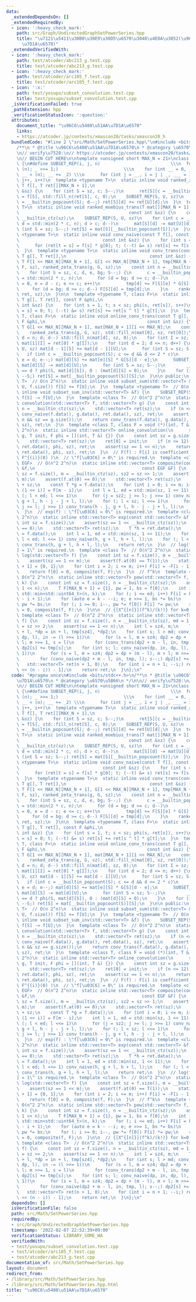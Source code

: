 ```yaml
---
data:
  _extendedDependsOn: []
  _extendedRequiredBy:
  - icon: ':heavy_check_mark:'
    path: src/Graph/UndirectedGraphSetPowerSeries.hpp
    title: "\u7121\u5411\u30B0\u30E9\u30D5\u6570\u3048\u4E0A\u3052(\u96C6\u5408\u51AA\
      \u7D1A\u6570)"
  _extendedVerifiedWith:
  - icon: ':heavy_check_mark:'
    path: test/atcoder/abc213_g.test.cpp
    title: test/atcoder/abc213_g.test.cpp
  - icon: ':heavy_check_mark:'
    path: test/atcoder/arc105_f.test.cpp
    title: test/atcoder/arc105_f.test.cpp
  - icon: ':x:'
    path: test/yosupo/subset_convolution.test.cpp
    title: test/yosupo/subset_convolution.test.cpp
  _isVerificationFailed: true
  _pathExtension: hpp
  _verificationStatusIcon: ':question:'
  attributes:
    document_title: "\u96C6\u5408\u51AA\u7D1A\u6570"
    links:
    - https://atcoder.jp/contests/xmascon20/tasks/xmascon20_h
  bundledCode: "#line 2 \"src/Math/SetPowerSeries.hpp\"\n#include <bits/stdc++.h>\n\
    /**\n * @title \u96C6\u5408\u51AA\u7D1A\u6570\n * @category \u6570\u5B66\n */\n\
    \n// verify\u7528:\n// https://atcoder.jp/contests/xmascon20/tasks/xmascon20_h\n\
    \n// BEGIN CUT HERE\n\ntemplate <unsigned short MAX_N = 21>\nclass SetPowerSeries\
    \ {\n#define SUBSET_REP(i, j, n)                           \\\n  for (int _ =\
    \ (n); _ >>= 1;)                         \\\n    for (int __ = 0, _2 = _ << 1;\
    \ __ < (n); __ += _2) \\\n      for (int j = __, i = j | _, ___ = i; j < ___;\
    \ j++, i++)\n  template <typename T>\n  static inline void ranked_zeta_trans(const\
    \ T f[], T ret[][MAX_N + 1],\n                                       const int\
    \ &sz) {\n    for (int S = sz, c; S--;)\n      ret[S][c = __builtin_popcount(S)]\
    \ = f[S], std::fill_n(ret[S], c, 0);\n    SUBSET_REP(S, U, sz)\n    for (int d\
    \ = __builtin_popcount(S); d--;) ret[S][d] += ret[U][d];\n  }\n  template <typename\
    \ T>\n  static inline void ranked_moebius_trans(T mat[][MAX_N + 1], T ret[],\n\
    \                                          const int &sz) {\n    const int n =\
    \ __builtin_ctz(sz);\n    SUBSET_REP(S, U, sz)\n    for (int c = __builtin_popcount(U),\
    \ d = std::min(2 * c, n); d > c; d--)\n      mat[S][d] -= mat[U][d];\n    for\
    \ (int S = sz; S--;) ret[S] = mat[S][__builtin_popcount(S)];\n  }\n  template\
    \ <typename T>\n  static inline void conv_naive(const T f[], const T g[], T ret[],\n\
    \                                const int &sz) {\n    for (int s = sz, t; s--;)\n\
    \      for (ret[t = s] = f[s] * g[0]; t; (--t) &= s) ret[s] += f[s ^ t] * g[t];\n\
    \  }\n  template <typename T>\n  static inline void conv_trans(const T f[], const\
    \ T g[], T ret[],\n                                const int &sz) {\n    static\
    \ T F[1 << MAX_N][MAX_N + 1], G[1 << MAX_N][MAX_N + 1], tmp[MAX_N + 1];\n    ranked_zeta_trans(f,\
    \ F, sz), ranked_zeta_trans(g, G, sz);\n    const int n = __builtin_ctz(sz);\n\
    \    for (int S = sz, c, d, e, bg; S--;) {\n      c = __builtin_popcount(S), bg\
    \ = std::min(2 * c, n);\n      for (d = bg; d >= c; d--)\n        for (tmp[d]\
    \ = 0, e = d - c; e <= c; e++)\n          tmp[d] += F[S][e] * G[S][d - e];\n \
    \     for (d = bg; d >= c; d--) F[S][d] = tmp[d];\n    }\n    ranked_moebius_trans(F,\
    \ ret, sz);\n  }\n\n  template <typename T, class F>\n  static inline void online_conv_naive(const\
    \ T g[], T ret[], const F &phi,\n                                       const\
    \ int &sz) {\n    for (int s = 1, t; s < sz; phi(s, ret[s]), s++)\n      for (ret[t\
    \ = s] = 0; t; (--t) &= s) ret[s] += ret[s ^ t] * g[t];\n  }\n  template <typename\
    \ T, class F>\n  static inline void online_conv_trans(const T g[], T ret[], const\
    \ F &phi,\n                                       const int &sz) {\n    static\
    \ T G[1 << MAX_N][MAX_N + 1], mat[MAX_N + 1][1 << MAX_N];\n    const int n = __builtin_ctz(sz);\n\
    \    ranked_zeta_trans(g, G, sz), std::fill_n(mat[0], sz, ret[0]);\n    for (int\
    \ d = n; d; d--) std::fill_n(mat[d], sz, 0);\n    for (int I = sz; I >>= 1;) phi(I,\
    \ mat[1][I] = ret[0] * g[I]);\n    for (int d = 2; d <= n; d++) {\n      SUBSET_REP(S,\
    \ U, sz) mat[d - 1][S] += mat[d - 1][U];\n      for (int S = sz; S--;)\n     \
    \   if (int c = __builtin_popcount(S); c <= d && d <= 2 * c)\n          for (int\
    \ e = d; e--;) mat[d][S] += mat[e][S] * G[S][d - e];\n      SUBSET_REP(S, U, sz)\
    \ mat[d][S] -= mat[d][U];\n      for (int S = sz; S--;)\n        __builtin_popcount(S)\
    \ == d ? phi(S, mat[d][S]), 0 : (mat[d][S] = 0);\n    }\n    for (int S = sz;\
    \ --S;) ret[S] = mat[__builtin_popcount(S)][S];\n  }\n\n public:\n  template <typename\
    \ T>  // O(n 2^n)\n  static inline void subset_sum(std::vector<T> &f) {\n    SUBSET_REP(S,\
    \ U, f.size()) f[S] += f[U];\n  }\n  template <typename T>  // O(n 2^n)\n  static\
    \ inline void subset_sum_inv(std::vector<T> &f) {\n    SUBSET_REP(S, U, f.size())\
    \ f[S] -= f[U];\n  }\n  template <class T>  // O(n^2 2^n)\n  static inline std::vector<T>\
    \ convolution(std::vector<T> f, std::vector<T> g) {\n    const int sz = f.size(),\
    \ n = __builtin_ctz(sz);\n    std::vector<T> ret(sz);\n    if (n <= 10) return\
    \ conv_naive(f.data(), g.data(), ret.data(), sz), ret;\n    assert(sz == 1 <<\
    \ n && sz == g.size());\n    return conv_trans(f.data(), g.data(), ret.data(),\
    \ sz), ret;\n  }\n  template <class T, class F = void (*)(int, T &)>  // O(n^2\
    \ 2^n)\n  static inline std::vector<T> online_convolution(\n      std::vector<T>\
    \ g, T init, F phi = [](int, T &) {}) {\n    const int sz = g.size(), n = __builtin_ctz(sz);\n\
    \    std::vector<T> ret(sz);\n    ret[0] = init;\n    if (n <= 12) return online_conv_naive(g.data(),\
    \ ret.data(), phi, sz), ret;\n    assert(sz == 1 << n);\n    return online_conv_trans(g.data(),\
    \ ret.data(), phi, sz), ret;\n  }\n  // F(f) : F[i] is coefficient of EGF ( =\
    \ F^{(i)}(0) )\n  // \"f[\u03C6] = 0\" is required.\n  template <class T, class\
    \ EGF>  // O(n^2 2^n)\n  static inline std::vector<T> composite(const std::vector<T>\
    \ &f,\n                                         const EGF &F) {\n    const int\
    \ sz = f.size(), m = __builtin_ctz(sz), sz2 = sz >> 1;\n    assert(sz == 1 <<\
    \ m);\n    assert(f.at(0) == 0);\n    std::vector<T> ret(sz);\n    T *h = ret.data()\
    \ + sz;\n    const T *g = f.data();\n    for (int i = 0; i <= m; i++) ret[sz -\
    \ (1 << i)] = F[m - i];\n    int l = 1, ed = std::min(sz, 1 << 11), j;\n    for\
    \ (; l < ed; l <<= 1)\n      for (j = sz2; j >= l; j >>= 1) conv_naive(h - j,\
    \ g + l, h - j - j + l, l);\n    for (; l < sz; l <<= 1)\n      for (j = sz2;\
    \ j >= l; j >>= 1) conv_trans(h - j, g + l, h - j - j + l, l);\n    return ret;\n\
    \  }\n  // exp(f) : \"f[\u03C6] = 0\" is required.\n  template <class T>  // O(n^2\
    \ 2^n)\n  static inline std::vector<T> exp(const std::vector<T> &f) {\n    const\
    \ int sz = f.size();\n    assert(sz == 1 << __builtin_ctz(sz));\n    assert(f.at(0)\
    \ == 0);\n    std::vector<T> ret(sz);\n    T *h = ret.data();\n    const T *g\
    \ = f.data();\n    int l = 1, ed = std::min(sz, 1 << 11);\n    for (h[0] = 1;\
    \ l < ed; l <<= 1) conv_naive(h, g + l, h + l, l);\n    for (; l < sz; l <<= 1)\
    \ conv_trans(h, g + l, h + l, l);\n    return ret;\n  }\n  // log(f) : \"f[\u03C6\
    ] = 1\" is required.\n  template <class T>  // O(n^2 2^n)\n  static inline std::vector<T>\
    \ log(std::vector<T> f) {\n    const int sz = f.size(), m = __builtin_ctz(sz);\n\
    \    assert(sz == 1 << m);\n    assert(f.at(0) == T(1));\n    static T F[MAX_N\
    \ + 1] = {0, 1};\n    for (int i = 2; i <= m; i++) F[i] = -F[i - 1] * (i - 1);\n\
    \    return f[0] = 0, composite(f, F);\n  }\n  // f^k\n  template <class T>  //\
    \ O(n^2 2^n)\n  static inline std::vector<T> pow(std::vector<T> f, std::uint64_t\
    \ k) {\n    const int sz = f.size(), n = __builtin_ctz(sz);\n    assert(sz ==\
    \ 1 << n);\n    T F[MAX_N + 1] = {1}, pw = 1, bs = f[0];\n    int i = 1, ed =\
    \ std::min<std::uint64_t>(n, k);\n    for (; i <= ed; i++) F[i] = F[i - 1] * (k\
    \ - i + 1);\n    for (auto e = k - --i; e; e >>= 1, bs *= bs)\n      if (e & 1)\
    \ pw *= bs;\n    for (; i >= 0; i--, pw *= f[0]) F[i] *= pw;\n    return f[0]\
    \ = 0, composite(f, F);\n  }\n\n  // {[X^{[n]}](f^k)/(k!)} for k=0,1,...,n\n \
    \ template <class T>  // O(n^2 2^n)\n  static inline std::vector<T> egf(std::vector<T>\
    \ f) {\n    const int sz = f.size(), n = __builtin_ctz(sz), md = 1 << 11, sz4\
    \ = sz >> 2;\n    assert(sz == 1 << n);\n    int l = sz4, m;\n    T *in = f.data()\
    \ + l, *dp = in + l, tmp[sz4], *dp2;\n    for (int s; l > md; conv_trans(dp, in,\
    \ dp, l), in -= (l >>= 1))\n      for (s = l, m = sz4; dp2 = dp + (m - l), m >\
    \ l; m >>= 1, s = l)\n        for (conv_trans(dp2 + m - l, in, tmp, l); s--;)\
    \ dp2[s] += tmp[s];\n    for (int s; l; conv_naive(dp, in, dp, l), in -= (l >>=\
    \ 1))\n      for (s = l, m = sz4; dp2 = dp + (m - l), m > l; m >>= 1, s = l)\n\
    \        for (conv_naive(dp2 + m - l, in, tmp, l); s--;) dp2[s] += tmp[s];\n \
    \   std::vector<T> ret(n + 1, 0);\n    for (int i = n + 1; --i;) ret[i] = dp[(1\
    \ << (n - i)) - 1];\n    return ret;\n  }\n};\n"
  code: "#pragma once\n#include <bits/stdc++.h>\n/**\n * @title \u96C6\u5408\u51AA\
    \u7D1A\u6570\n * @category \u6570\u5B66\n */\n\n// verify\u7528:\n// https://atcoder.jp/contests/xmascon20/tasks/xmascon20_h\n\
    \n// BEGIN CUT HERE\n\ntemplate <unsigned short MAX_N = 21>\nclass SetPowerSeries\
    \ {\n#define SUBSET_REP(i, j, n)                           \\\n  for (int _ =\
    \ (n); _ >>= 1;)                         \\\n    for (int __ = 0, _2 = _ << 1;\
    \ __ < (n); __ += _2) \\\n      for (int j = __, i = j | _, ___ = i; j < ___;\
    \ j++, i++)\n  template <typename T>\n  static inline void ranked_zeta_trans(const\
    \ T f[], T ret[][MAX_N + 1],\n                                       const int\
    \ &sz) {\n    for (int S = sz, c; S--;)\n      ret[S][c = __builtin_popcount(S)]\
    \ = f[S], std::fill_n(ret[S], c, 0);\n    SUBSET_REP(S, U, sz)\n    for (int d\
    \ = __builtin_popcount(S); d--;) ret[S][d] += ret[U][d];\n  }\n  template <typename\
    \ T>\n  static inline void ranked_moebius_trans(T mat[][MAX_N + 1], T ret[],\n\
    \                                          const int &sz) {\n    const int n =\
    \ __builtin_ctz(sz);\n    SUBSET_REP(S, U, sz)\n    for (int c = __builtin_popcount(U),\
    \ d = std::min(2 * c, n); d > c; d--)\n      mat[S][d] -= mat[U][d];\n    for\
    \ (int S = sz; S--;) ret[S] = mat[S][__builtin_popcount(S)];\n  }\n  template\
    \ <typename T>\n  static inline void conv_naive(const T f[], const T g[], T ret[],\n\
    \                                const int &sz) {\n    for (int s = sz, t; s--;)\n\
    \      for (ret[t = s] = f[s] * g[0]; t; (--t) &= s) ret[s] += f[s ^ t] * g[t];\n\
    \  }\n  template <typename T>\n  static inline void conv_trans(const T f[], const\
    \ T g[], T ret[],\n                                const int &sz) {\n    static\
    \ T F[1 << MAX_N][MAX_N + 1], G[1 << MAX_N][MAX_N + 1], tmp[MAX_N + 1];\n    ranked_zeta_trans(f,\
    \ F, sz), ranked_zeta_trans(g, G, sz);\n    const int n = __builtin_ctz(sz);\n\
    \    for (int S = sz, c, d, e, bg; S--;) {\n      c = __builtin_popcount(S), bg\
    \ = std::min(2 * c, n);\n      for (d = bg; d >= c; d--)\n        for (tmp[d]\
    \ = 0, e = d - c; e <= c; e++)\n          tmp[d] += F[S][e] * G[S][d - e];\n \
    \     for (d = bg; d >= c; d--) F[S][d] = tmp[d];\n    }\n    ranked_moebius_trans(F,\
    \ ret, sz);\n  }\n\n  template <typename T, class F>\n  static inline void online_conv_naive(const\
    \ T g[], T ret[], const F &phi,\n                                       const\
    \ int &sz) {\n    for (int s = 1, t; s < sz; phi(s, ret[s]), s++)\n      for (ret[t\
    \ = s] = 0; t; (--t) &= s) ret[s] += ret[s ^ t] * g[t];\n  }\n  template <typename\
    \ T, class F>\n  static inline void online_conv_trans(const T g[], T ret[], const\
    \ F &phi,\n                                       const int &sz) {\n    static\
    \ T G[1 << MAX_N][MAX_N + 1], mat[MAX_N + 1][1 << MAX_N];\n    const int n = __builtin_ctz(sz);\n\
    \    ranked_zeta_trans(g, G, sz), std::fill_n(mat[0], sz, ret[0]);\n    for (int\
    \ d = n; d; d--) std::fill_n(mat[d], sz, 0);\n    for (int I = sz; I >>= 1;) phi(I,\
    \ mat[1][I] = ret[0] * g[I]);\n    for (int d = 2; d <= n; d++) {\n      SUBSET_REP(S,\
    \ U, sz) mat[d - 1][S] += mat[d - 1][U];\n      for (int S = sz; S--;)\n     \
    \   if (int c = __builtin_popcount(S); c <= d && d <= 2 * c)\n          for (int\
    \ e = d; e--;) mat[d][S] += mat[e][S] * G[S][d - e];\n      SUBSET_REP(S, U, sz)\
    \ mat[d][S] -= mat[d][U];\n      for (int S = sz; S--;)\n        __builtin_popcount(S)\
    \ == d ? phi(S, mat[d][S]), 0 : (mat[d][S] = 0);\n    }\n    for (int S = sz;\
    \ --S;) ret[S] = mat[__builtin_popcount(S)][S];\n  }\n\n public:\n  template <typename\
    \ T>  // O(n 2^n)\n  static inline void subset_sum(std::vector<T> &f) {\n    SUBSET_REP(S,\
    \ U, f.size()) f[S] += f[U];\n  }\n  template <typename T>  // O(n 2^n)\n  static\
    \ inline void subset_sum_inv(std::vector<T> &f) {\n    SUBSET_REP(S, U, f.size())\
    \ f[S] -= f[U];\n  }\n  template <class T>  // O(n^2 2^n)\n  static inline std::vector<T>\
    \ convolution(std::vector<T> f, std::vector<T> g) {\n    const int sz = f.size(),\
    \ n = __builtin_ctz(sz);\n    std::vector<T> ret(sz);\n    if (n <= 10) return\
    \ conv_naive(f.data(), g.data(), ret.data(), sz), ret;\n    assert(sz == 1 <<\
    \ n && sz == g.size());\n    return conv_trans(f.data(), g.data(), ret.data(),\
    \ sz), ret;\n  }\n  template <class T, class F = void (*)(int, T &)>  // O(n^2\
    \ 2^n)\n  static inline std::vector<T> online_convolution(\n      std::vector<T>\
    \ g, T init, F phi = [](int, T &) {}) {\n    const int sz = g.size(), n = __builtin_ctz(sz);\n\
    \    std::vector<T> ret(sz);\n    ret[0] = init;\n    if (n <= 12) return online_conv_naive(g.data(),\
    \ ret.data(), phi, sz), ret;\n    assert(sz == 1 << n);\n    return online_conv_trans(g.data(),\
    \ ret.data(), phi, sz), ret;\n  }\n  // F(f) : F[i] is coefficient of EGF ( =\
    \ F^{(i)}(0) )\n  // \"f[\u03C6] = 0\" is required.\n  template <class T, class\
    \ EGF>  // O(n^2 2^n)\n  static inline std::vector<T> composite(const std::vector<T>\
    \ &f,\n                                         const EGF &F) {\n    const int\
    \ sz = f.size(), m = __builtin_ctz(sz), sz2 = sz >> 1;\n    assert(sz == 1 <<\
    \ m);\n    assert(f.at(0) == 0);\n    std::vector<T> ret(sz);\n    T *h = ret.data()\
    \ + sz;\n    const T *g = f.data();\n    for (int i = 0; i <= m; i++) ret[sz -\
    \ (1 << i)] = F[m - i];\n    int l = 1, ed = std::min(sz, 1 << 11), j;\n    for\
    \ (; l < ed; l <<= 1)\n      for (j = sz2; j >= l; j >>= 1) conv_naive(h - j,\
    \ g + l, h - j - j + l, l);\n    for (; l < sz; l <<= 1)\n      for (j = sz2;\
    \ j >= l; j >>= 1) conv_trans(h - j, g + l, h - j - j + l, l);\n    return ret;\n\
    \  }\n  // exp(f) : \"f[\u03C6] = 0\" is required.\n  template <class T>  // O(n^2\
    \ 2^n)\n  static inline std::vector<T> exp(const std::vector<T> &f) {\n    const\
    \ int sz = f.size();\n    assert(sz == 1 << __builtin_ctz(sz));\n    assert(f.at(0)\
    \ == 0);\n    std::vector<T> ret(sz);\n    T *h = ret.data();\n    const T *g\
    \ = f.data();\n    int l = 1, ed = std::min(sz, 1 << 11);\n    for (h[0] = 1;\
    \ l < ed; l <<= 1) conv_naive(h, g + l, h + l, l);\n    for (; l < sz; l <<= 1)\
    \ conv_trans(h, g + l, h + l, l);\n    return ret;\n  }\n  // log(f) : \"f[\u03C6\
    ] = 1\" is required.\n  template <class T>  // O(n^2 2^n)\n  static inline std::vector<T>\
    \ log(std::vector<T> f) {\n    const int sz = f.size(), m = __builtin_ctz(sz);\n\
    \    assert(sz == 1 << m);\n    assert(f.at(0) == T(1));\n    static T F[MAX_N\
    \ + 1] = {0, 1};\n    for (int i = 2; i <= m; i++) F[i] = -F[i - 1] * (i - 1);\n\
    \    return f[0] = 0, composite(f, F);\n  }\n  // f^k\n  template <class T>  //\
    \ O(n^2 2^n)\n  static inline std::vector<T> pow(std::vector<T> f, std::uint64_t\
    \ k) {\n    const int sz = f.size(), n = __builtin_ctz(sz);\n    assert(sz ==\
    \ 1 << n);\n    T F[MAX_N + 1] = {1}, pw = 1, bs = f[0];\n    int i = 1, ed =\
    \ std::min<std::uint64_t>(n, k);\n    for (; i <= ed; i++) F[i] = F[i - 1] * (k\
    \ - i + 1);\n    for (auto e = k - --i; e; e >>= 1, bs *= bs)\n      if (e & 1)\
    \ pw *= bs;\n    for (; i >= 0; i--, pw *= f[0]) F[i] *= pw;\n    return f[0]\
    \ = 0, composite(f, F);\n  }\n\n  // {[X^{[n]}](f^k)/(k!)} for k=0,1,...,n\n \
    \ template <class T>  // O(n^2 2^n)\n  static inline std::vector<T> egf(std::vector<T>\
    \ f) {\n    const int sz = f.size(), n = __builtin_ctz(sz), md = 1 << 11, sz4\
    \ = sz >> 2;\n    assert(sz == 1 << n);\n    int l = sz4, m;\n    T *in = f.data()\
    \ + l, *dp = in + l, tmp[sz4], *dp2;\n    for (int s; l > md; conv_trans(dp, in,\
    \ dp, l), in -= (l >>= 1))\n      for (s = l, m = sz4; dp2 = dp + (m - l), m >\
    \ l; m >>= 1, s = l)\n        for (conv_trans(dp2 + m - l, in, tmp, l); s--;)\
    \ dp2[s] += tmp[s];\n    for (int s; l; conv_naive(dp, in, dp, l), in -= (l >>=\
    \ 1))\n      for (s = l, m = sz4; dp2 = dp + (m - l), m > l; m >>= 1, s = l)\n\
    \        for (conv_naive(dp2 + m - l, in, tmp, l); s--;) dp2[s] += tmp[s];\n \
    \   std::vector<T> ret(n + 1, 0);\n    for (int i = n + 1; --i;) ret[i] = dp[(1\
    \ << (n - i)) - 1];\n    return ret;\n  }\n};\n"
  dependsOn: []
  isVerificationFile: false
  path: src/Math/SetPowerSeries.hpp
  requiredBy:
  - src/Graph/UndirectedGraphSetPowerSeries.hpp
  timestamp: '2022-02-07 22:52:39+09:00'
  verificationStatus: LIBRARY_SOME_WA
  verifiedWith:
  - test/yosupo/subset_convolution.test.cpp
  - test/atcoder/arc105_f.test.cpp
  - test/atcoder/abc213_g.test.cpp
documentation_of: src/Math/SetPowerSeries.hpp
layout: document
redirect_from:
- /library/src/Math/SetPowerSeries.hpp
- /library/src/Math/SetPowerSeries.hpp.html
title: "\u96C6\u5408\u51AA\u7D1A\u6570"
---
```

